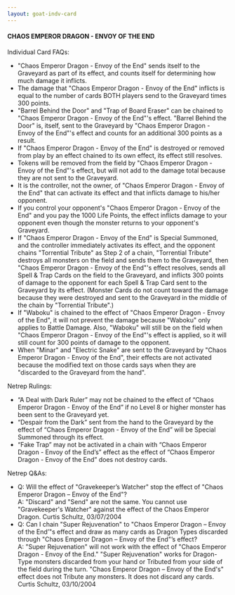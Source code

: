 ```yaml
---
layout: goat-indv-card
---
```


#### CHAOS EMPEROR DRAGON - ENVOY OF THE END

Individual Card FAQs:

*   "Chaos Emperor Dragon - Envoy of the End" sends itself to the Graveyard as part of its effect, and counts itself for determining how much damage it inflicts.
*   The damage that "Chaos Emperor Dragon - Envoy of the End" inflicts is equal to the number of cards BOTH players send to the Graveyard times 300 points.
*   "Barrel Behind the Door" and "Trap of Board Eraser" can be chained to "Chaos Emperor Dragon - Envoy of the End"'s effect. "Barrel Behind the Door" is, itself, sent to the Graveyard by "Chaos Emperor Dragon - Envoy of the End"'s effect and counts for an additional 300 points as a result.
*   If "Chaos Emperor Dragon - Envoy of the End" is destroyed or removed from play by an effect chained to its own effect, its effect still resolves.
*   Tokens will be removed from the field by "Chaos Emperor Dragon - Envoy of the End"'s effect, but will not add to the damage total because they are not sent to the Graveyard.
*   It is the controller, not the owner, of "Chaos Emperor Dragon - Envoy of the End" that can activate its effect and that inflicts damage to his/her opponent.
*   If you control your opponent's "Chaos Emperor Dragon - Envoy of the End" and you pay the 1000 Life Points, the effect inflicts damage to your opponent even though the monster returns to your opponent's Graveyard.
*   If "Chaos Emperor Dragon - Envoy of the End" is Special Summoned, and the controller immediately activates its effect, and the opponent chains "Torrential Tribute" as Step 2 of a chain, "Torrential Tribute" destroys all monsters on the field and sends them to the Graveyard, then "Chaos Emperor Dragon - Envoy of the End"'s effect resolves, sends all Spell & Trap Cards on the field to the Graveyard, and inflicts 300 points of damage to the opponent for each Spell & Trap Card sent to the Graveyard by its effect. (Monster Cards do not count toward the damage because they were destroyed and sent to the Graveyard in the middle of the chain by "Torrential Tribute".)
*   If "Waboku" is chained to the effect of "Chaos Emperor Dragon - Envoy of the End", it will not prevent the damage because "Waboku" only applies to Battle Damage. Also, "Waboku" will still be on the field when "Chaos Emperor Dragon - Envoy of the End"'s effect is applied, so it will still count for 300 points of damage to the opponent.
*   When "Minar" and "Electric Snake" are sent to the Graveyard by "Chaos Emperor Dragon - Envoy of the End", their effects are not activated because the modified text on those cards says when they are "discarded to the Graveyard from the hand".

Netrep Rulings:

*   “A Deal with Dark Ruler” may not be chained to the effect of “Chaos Emperor Dragon - Envoy of the End” if no Level 8 or higher monster has been sent to the Graveyard yet.
*   “Despair from the Dark” sent from the hand to the Graveyard by the effect of “Chaos Emperor Dragon - Envoy of the End” will be Special Summoned through its effect.
*   “Fake Trap” may not be activated in a chain with “Chaos Emperor Dragon - Envoy of the End’s” effect as the effect of “Chaos Emperor Dragon - Envoy of the End” does not destroy cards.

Netrep Q&As:

*   Q: Will the effect of "Gravekeeper’s Watcher" stop the effect of "Chaos Emperor Dragon – Envoy of the End"?  
    A: "Discard" and "Send" are not the same. You cannot use "Gravekeeper's Watcher" against the effect of the Chaos Emperor Dragon. Curtis Schultz, 03/07/2004
*   Q: Can I chain "Super Rejuvenation" to "Chaos Emperor Dragon – Envoy of the End’"s effect and draw as many cards as Dragon Types discarded through "Chaos Emperor Dragon – Envoy of the End"’s effect?  
    A: "Super Rejuvenation" will not work with the effect of "Chaos Emperor Dragon - Envoy of the End." "Super Rejuvenation" works for Dragon-Type monsters discarded from your hand or Tributed from your side of the field during the turn. "Chaos Emperor Dragon – Envoy of the End's" effect does not Tribute any monsters. It does not discard any cards. Curtis Schultz, 03/10/2004